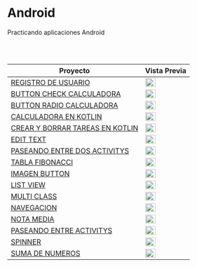 # Android

Practicando aplicaciones Android

</br>
</br>

| Proyecto                                                                                                                                   | Vista Previa                                                                                                                                                                                                                                               |
| ------------------------------------------------------------------------------------------------------------------------------------------ | ---------------------------------------------------------------------------------------------------------------------------------------------------------------------------------------------------------------------------------------------------------- |
| [REGISTRO DE USUARIO](https://github.com/IvBanzaga/RegistroUsuario/tree/aa4274e0736665c1530b5957ab7c385309a0cfb4)                          | <a href="https://github.com/IvBanzaga/RegistroUsuario/tree/aa4274e0736665c1530b5957ab7c385309a0cfb" target="_blank"><img src="https://github.com/IvBanzaga/RegistroUsuario/raw/master/img/captura.png" width="50%"/></a>                                   |
| [BUTTON CHECK CALCULADORA](https://github.com/IvBanzaga/ButtonCheckCalcular/tree/18210e1eb0f6df19ad221e16d773545c2fdc18e9)                 | <a href="https://github.com/IvBanzaga/ButtonCheckCalcular/tree/18210e1eb0f6df19ad221e16d773545c2fdc18e9" target="_blank"><img src="https://github.com/IvBanzaga/ButtonCheckCalcular/raw/master/img/captura.png" width="50%"/></a>                          |
| [BUTTON RADIO CALCULADORA](https://github.com/IvBanzaga/ButtonRadioCalcular/tree/daf8aa49f05baa5d2913349e51707c0a11addc70)                 | <a href="https://github.com/IvBanzaga/ButtonRadioCalcular/tree/daf8aa49f05baa5d2913349e51707c0a11addc70" target="_blank"><img src="https://github.com/IvBanzaga/ButtonRadioCalcular/blob/master/img/captura.png" width="50%"/></a>                         |
| [CALCULADORA EN KOTLIN](https://github.com/IvBanzaga/MiCalculadora/tree/e2b52f47c8a85342fd86506af94f9a969d44af32)                          | <a href="https://github.com/IvBanzaga/MiCalculadora/tree/e2b52f47c8a85342fd86506af94f9a969d44af32" target="_blank"><img src="https://github.com/IvBanzaga/MICalculadora/raw/main/img/captura.png" width="50%"/></a>                                        |
| [CREAR Y BORRAR TAREAS EN KOTLIN](https://github.com/IvBanzaga/CREAR-BORRAR-TAREA/tree/51cd8ea054da01b77389ed740d61ecce3eaa7d55)           | <a href="https://github.com/IvBanzaga/CREAR-BORRAR-TAREA/tree/51cd8ea054da01b77389ed740d61ecce3eaa7d55" target="_blank"><img src="https://github.com/IvBanzaga/CREAR-BORRAR-TAREA/raw/master/img/captura.png" width="50%"/></a>                            |
| [EDIT TEXT](https://github.com/IvBanzaga/ControEditText/tree/5545a0e1aeaf8460d5a907b57043030ebb61f8f0)                                     | <a href="https://github.com/IvBanzaga/ControEditText/tree/5545a0e1aeaf8460d5a907b57043030ebb61f8f0" target="_blank"><img src="https://github.com/IvBanzaga/ControEditText/raw/main/img/captura.png" width="50%"/></a>                                      |
| [PASEANDO ENTRE DOS ACTIVITYS](https://github.com/IvBanzaga/TransfereciaDatosEntreActivitys/tree/fc30a00263515d4a700b50cbc9f880f655ef4116) | <a href="https://github.com/IvBanzaga/TransfereciaDatosEntreActivitys/tree/fc30a00263515d4a700b50cbc9f880f655ef4116" target="_blank"><img src="https://github.com/IvBanzaga/TransfereciaDatosEntreActivitys/raw/master/img/captura2.png" width="50%"/></a> |
| [TABLA FIBONACCI](https://github.com/IvBanzaga/TablaFibonacci/tree/495742545741711950a03185ca5f36fef9060bd3)                               | <a href="https://github.com/IvBanzaga/TablaFibonacci/tree/495742545741711950a03185ca5f36fef9060bd3" target="_blank"><img src="https://github.com/IvBanzaga/TablaFibonacci/raw/master/img/captura.png" width="50%"/></a>                                    |
| [IMAGEN BUTTON](https://github.com/IvBanzaga/ImagenButton/tree/74fed37b07f0802d3da0d8195761c38b8e21e43e)                                   | <a href="https://github.com/IvBanzaga/ImagenButton/tree/74fed37b07f0802d3da0d8195761c38b8e21e43e" target="_blank"><img src="https://github.com/IvBanzaga/ImagenButton/raw/master/img/captura.png" width="50%"/></a>                                        |
| [LIST VIEW](https://github.com/IvBanzaga/ListView/tree/d1ce9cff65f8e9d93f730dfb42049f85e1b6ee0b)                                           | <a href="https://github.com/IvBanzaga/ListView/tree/d1ce9cff65f8e9d93f730dfb42049f85e1b6ee0b" target="_blank"><img src="https://github.com/IvBanzaga/ListView/raw/master/img/captura.png" width="50%"/></a>                                                |
| [MULTI CLASS](https://github.com/IvBanzaga/MultiClassExample/tree/0c1ce320beef581448c948be179fd4b1d2283f6d)                                | <a href="https://github.com/IvBanzaga/MultiClassExample/tree/0c1ce320beef581448c948be179fd4b1d2283f6d" target="_blank"><img src="https://github.com/IvBanzaga/MultiClassExample/raw/main/img/captura2.png" width="50%"/></a>                               |
| [NAVEGACION](https://github.com/IvBanzaga/WebView/tree/b4166b8942a1b0a0d3a811f11c6fe386923e4d15)                                           | <a href="https://github.com/IvBanzaga/WebView/tree/b4166b8942a1b0a0d3a811f11c6fe386923e4d15" target="_blank"><img src="https://github.com/IvBanzaga/WebView/raw/master/img/captura.png" width="50%"/></a>                                                  |
| [NOTA MEDIA](https://github.com/IvBanzaga/Android_Media_Alumno/tree/cc3c42c00c6dbf622a033da2354d8b21cf7228e4)                              | <a href="https://github.com/IvBanzaga/Android_Media_Alumno/tree/cc3c42c00c6dbf622a033da2354d8b21cf7228e4" target="_blank"><img src="https://github.com/IvBanzaga/Android_Media_Alumno/raw/master/img/captura.png" width="50%"/></a>                        |
| [PASEANDO ENTRE ACTIVITYS](https://github.com/IvBanzaga/DosActivity/tree/7a6546ff83eb6b33b02e7988823f5edd573d346a)                         | <a href="https://github.com/IvBanzaga/DosActivity/tree/7a6546ff83eb6b33b02e7988823f5edd573d346a" target="_blank"><img src="https://github.com/IvBanzaga/ControEditText/raw/main/img/captura.png" width="50%"/></a>                                         |
| [SPINNER](https://github.com/IvBanzaga/ControlSpinner/tree/5b0811d65a87f79796e66b64f942a936c0b1d4ba)                                       | <a href="https://github.com/IvBanzaga/ControlSpinner/tree/5b0811d65a87f79796e66b64f942a936c0b1d4ba" target="_blank"><img src="https://github.com/IvBanzaga/ControlSpinner/raw/master/img/captura.png" width="50%"/></a>                                    |
| [SUMA DE NUMEROS](https://github.com/IvBanzaga/SUMA/tree/02daf45b47acc81241e06b8c853fe7f2fc65ec5a)                                         | <a href="https://github.com/IvBanzaga/SUMA/tree/02daf45b47acc81241e06b8c853fe7f2fc65ec5a" target="_blank"><img src="https://github.com/IvBanzaga/SUMA/raw/master/img/captura.png" width="50%"/></a>                                                        |
